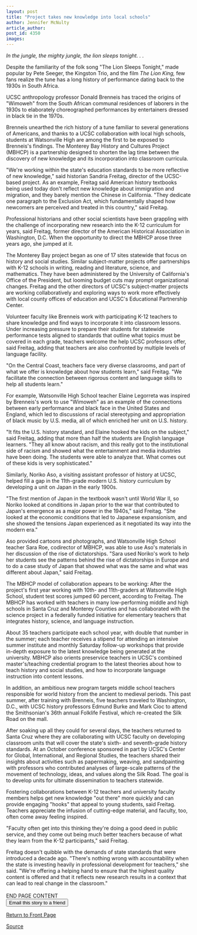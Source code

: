 ```yaml
---
layout: post
title: "Project takes new knowledge into local schools"
author: Jennifer McNulty
article_author: 
post_id: 4350
images:
---
```


<p>
  <i>In the jungle, the mighty jungle, the lion sleeps tonight. . .</i><br>
</p>
<p>
  Despite the familiarity of the folk song "The Lion Sleeps Tonight," made popular by Pete Seeger, the Kingston Trio, and the film <i>The Lion King,</i> few fans realize the tune has a long history of performance dating back to the 1930s in South Africa.<br>
</p>
<p>
  UCSC anthropology professor Donald Brenneis has traced the origins of "Wimoweh" from the South African communal residences of laborers in the 1930s to elaborately choreographed performances by entertainers dressed in black tie in the 1970s.
</p>
<p>
  Brenneis unearthed the rich history of a tune familiar to several generations of Americans, and thanks to a UCSC collaboration with local high schools, students at Watsonville High are among the first to be exposed to Brenneis's findings. The Monterey Bay History and Cultures Project (MBHCP) is a partnership designed to shorten the lag time between the discovery of new knowledge and its incorporation into classroom curricula.
</p>
<p>
  "We're working within the state's education standards to be more reflective of new knowledge," said historian Sandria Freitag, director of the UCSC-based project. As an example, Freitag said American history textbooks being used today don't reflect new knowledge about immigration and migration, and they barely mention the Chinese in California. "They dedicate one paragraph to the Exclusion Act, which fundamentally shaped how newcomers are perceived and treated in this country," said Freitag.
</p>
<p>
  Professional historians and other social scientists have been grappling with the challenge of incorporating new research into the K-12 curriculum for years, said Freitag, former director of the American Historical Association in Washington, D.C. When the opportunity to direct the MBHCP arose three years ago, she jumped at it.
</p>
<p>
  The Monterey Bay project began as one of 17 sites statewide that focus on history and social studies. Similar subject-matter projects offer partnerships with K-12 schools in writing, reading and literature, science, and mathematics. They have been administered by the University of California's Office of the President, but looming budget cuts may prompt organizational changes. Freitag and the other directors of UCSC's subject-matter projects are working collaboratively and exploring ways to work more effectively with local county offices of education and UCSC's Educational Partnership Center.
</p>
<p>
  Volunteer faculty like Brenneis work with participating K-12 teachers to share knowledge and find ways to incorporate it into classroom lessons. Under increasing pressure to prepare their students for statewide performance tests aligned to standards that outline what topics must be covered in each grade, teachers welcome the help UCSC professors offer, said Freitag, adding that teachers are also confronted by multiple levels of language facility.
</p>
<p>
  "On the Central Coast, teachers face very diverse classrooms, and part of what we offer is knowledge about how students learn," said Freitag. "We facilitate the connection between rigorous content and language skills to help all students learn."
</p>
<p>
  For example, Watsonville High School teacher Elaine Legorreta was inspired by Brenneis's work to use "Wimoweh" as an example of the connections between early performance and black face in the United States and England, which led to discussions of racial stereotyping and appropriation of black music by U.S. media, all of which enriched her unit on U.S. history.
</p>
<p>
  "It fits the U.S. history standard, and Elaine hooked the kids on the subject," said Freitag, adding that more than half the students are English language learners. "They all know about racism, and this really got to the institutional side of racism and showed what the entertainment and media industries have been doing. The students were able to analyze that. What comes out of these kids is very sophisticated."
</p>
<p>
  Similarly, Noriko Aso, a visiting assistant professor of history at UCSC, helped fill a gap in the 11th-grade modern U.S. history curriculum by developing a unit on Japan in the early 1900s.
</p>
<p>
  "The first mention of Japan in the textbook wasn't until World War II, so Noriko looked at conditions in Japan prior to the war that contributed to Japan's emergence as a major power in the 1940s," said Freitag. "She looked at the economic conditions that led to Japanese expansionism, and she showed the tensions Japan experienced as it negotiated its way into the modern era."
</p>
<p>
  Aso provided cartoons and photographs, and Watsonville High School teacher Sara Roe, codirector of MBHCP, was able to use Aso's materials in her discussion of the rise of dictatorships. "Sara used Noriko's work to help her students see the patterns behind the rise of dictatorships in Europe and to do a case study of Japan that showed what was the same and what was different about Japan," said Freitag.
</p>
<p>
  The MBHCP model of collaboration appears to be working: After the project's first year working with 10th- and 11th-graders at Watsonville High School, student test scores jumped 60 percent, according to Freitag. The MBHCP has worked with teachers in many low-performing middle and high schools in Santa Cruz and Monterey Counties and has collaborated with the science project in a federally funded initiative for elementary teachers that integrates history, science, and language instruction.
</p>
<p>
  About 35 teachers participate each school year, with double that number in the summer; each teacher receives a stipend for attending an intensive summer institute and monthly Saturday follow-up workshops that provide in-depth exposure to the latest knowledge being generated at the university. MBHCP also orients preservice teachers in UCSC's combined master's/teaching credential program to the latest theories about how to teach history and social studies, and how to incorporate language instruction into content lessons.
</p>
<p>
  In addition, an ambitious new program targets middle school teachers responsible for world history from the ancient to medieval periods. This past summer, after training with Brenneis, five teachers traveled to Washington, D.C., with UCSC history professors Edmund Burke and Mark Cioc to attend the Smithsonian's 36th annual Folklife Festival, which re-created the Silk Road on the mall.
</p>
<p>
  After soaking up all they could for several days, the teachers returned to Santa Cruz where they are collaborating with UCSC faculty on developing classroom units that will cover the state's sixth- and seventh-grade history standards. At an October conference sponsored in part by UCSC's Center for Global, International, and Regional Studies, the teachers shared their insights about activities such as papermaking, weaving, and sandpainting with professors who contributed analyses of large-scale patterns of the movement of technology, ideas, and values along the Silk Road. The goal is to develop units for ultimate dissemination to teachers statewide.
</p>
<p>
  Fostering collaborations between K-12 teachers and university faculty members helps get new knowledge "out there" more quickly and can provide engaging "hooks" that appeal to young students, said Freitag. Teachers appreciate the infusion of cutting-edge material, and faculty, too, often come away feeling inspired.
</p>
<p>
  "Faculty often get into this thinking they're doing a good deed in public service, and they come out being much better teachers because of what they learn from the K-12 participants," said Freitag.
</p>
<p>
  Freitag doesn't quibble with the demands of state standards that were introduced a decade ago. "There's nothing wrong with accountability when the state is investing heavily in professional development for teachers," she said. "We're offering a helping hand to ensure that the highest quality content is offered and that it reflects new research results in a context that can lead to real change in the classroom."<br>
  <br>
  END PAGE CONTENT<br>
  <input name="t1" size="-1" type="hidden"> <input name="SUBMIT" type="submit" value="Email this story to a friend">
</p>
<p>
  <a href="http://currents.ucsc.edu/">Return to Front Page</a>
</p>
<p><a href="http://www1.ucsc.edu/currents/02-03/11-11/partnership.html" title="Permalink to partnership">Source</a></p>

